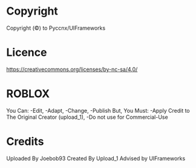 # Copyright

Copyright (©) to Pyccnx/UIFrameworks

# Licence

https://creativecommons.org/licenses/by-nc-sa/4.0/

# ROBLOX

You Can:
-Edit, 
-Adapt, 
-Change, 
-Publish 
But, You Must: 
-Apply Credit to The Original Creator (upload_1), 
-Do not use for Commercial-Use 

# Credits

Uploaded By Joebob93 
Created By Upload_1 
Advised by UIFrameworks 
